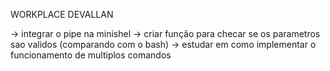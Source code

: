 WORKPLACE DEVALLAN

-> integrar o pipe na minishel
-> criar função para checar se os parametros sao validos (comparando com o bash)
-> estudar em como implementar o funcionamento de multiplos comandos
